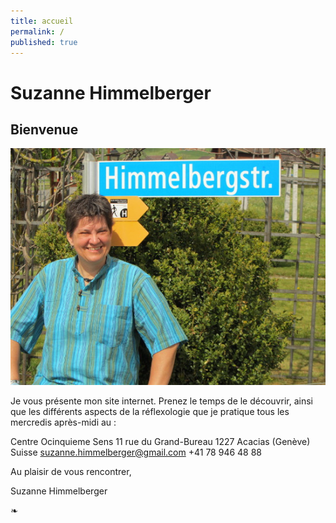 ```yaml
---
title: accueil
permalink: /
published: true
---
```


# Suzanne Himmelberger

## Bienvenue

![](./images/suzanne.jpg)

Je vous présente mon site internet. Prenez le temps de le découvrir, ainsi que les différents aspects de la réflexologie que je pratique tous les mercredis après-midi au :

Centre Ocinquieme Sens
11 rue du Grand-Bureau
1227 Acacias (Genève)
Suisse
[suzanne.himmelberger@gmail.com](mailto:suzanne.himmelberger@gmail.com)
<i class="fa fa-phone"></i> +41 78 946 48 88

Au plaisir de vous rencontrer,

Suzanne Himmelberger

❧
